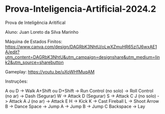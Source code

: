 # Prova-Inteligencia-Artificial-2024.2
 Prova de Inteligência Aritifical

Aluno: Juan Loreto da Silva Marinho

Máquina de Estados Finitos: https://www.canva.com/design/DAGRbK3NhtU/oLwXZmuHR65zi1J6wxAE1A/edit?utm_content=DAGRbK3NhtU&utm_campaign=designshare&utm_medium=link2&utm_source=sharebutton

Gameplay: https://youtu.be/uXoWHfMuqAM

Instruções:

A ou D -> Walk
A+Shift ou D+Shift -> Run
Control (no solo) -> Roll
Control (no ar) -> Dash
(Segurar) W -> Attack D
(Segurar) S -> Attack C
J (no solo) -> Attack A
J (no ar) -> Attack E
H -> Kick
K -> Cast Fireball
L -> Shoot Arrow
B -> Dance
Space -> Jump A -> Jump B -> Jump C
Backspace -> Lay
